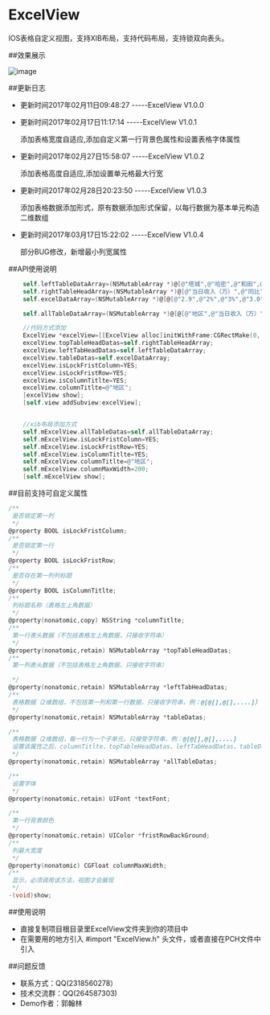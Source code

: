 # ExcelView
IOS表格自定义视图，支持XIB布局，支持代码布局，支持锁双向表头。<br>

##效果展示

![image](https://github.com/RmondJone/ExcelView/blob/master/show.gif)

##更新日志

* 更新时间2017年02月11日09:48:27  -----ExcelView V1.0.0

* 更新时间2017年02月17日11:17:14  -----ExcelView V1.0.1  

  添加表格宽度自适应,添加自定义第一行背景色属性和设置表格字体属性

* 更新时间2017年02月27日15:58:07  -----ExcelView V1.0.2   

  添加表格高度自适应,添加设置单元格最大行宽

* 更新时间2017年02月28日20:23:50  -----ExcelView V1.0.3   

  添加表格数据添加形式，原有数据添加形式保留，以每行数据为基本单元构造二维数组

* 更新时间2017年03月17日15:22:02  -----ExcelView V1.0.4   

  部分BUG修改，新增最小列宽属性




##API使用说明

```objective-c
    self.leftTableDataArray=(NSMutableArray *)@[@"塔城",@"哈密",@"和田",@"阿勒泰",@"克州"];
    self.rightTableHeadArray=(NSMutableArray *)@[@"当日收入（万）",@"同比",@"环比",@"当月收入（万）",@"同比",@"环比",@"当年收入（万）",@"同比",@"环比"];
    self.excelDataArray=(NSMutableArray *)@[@[@"2.9",@"2%",@"3%",@"3.0",@"4%",@"5%",@"18",@"4.5%",@"6.8%"],@[@"2.9",@"2%",@"3%",@"3.0",@"4%",@"5%",@"18",@"4.5%",@"6.8%"],@[@"2.9",@"2%",@"3%",@"3.0",@"4%",@"5%",@"18",@"4.5%",@"6.8%"],@[@"2.9",@"2%",@"3%",@"3.0",@"4%",@"5%",@"18",@"4.5%",@"6.8%"],@[@"2.9",@"2%",@"3%",@"3.0",@"4%",@"5%",@"18",@"4.5%",@"6.8%"]];

    self.allTableDataArray=(NSMutableArray *)@[@[@"地区",@"当日收入（万）",@"同比",@"环比",@"当月收入（万）",@"同比",@"环比",@"当年收入（万）",@"同比",@"环比"],@[@"塔城",@"2.91111111111111111",@"2%",@"3%",@"3.0",@"4%",@"5%",@"18",@"4.5%",@"6.8%"],@[@"哈密",@"2.9",@"2%",@"3%",@"3.0",@"4%",@"5%",@"18",@"4.5%",@"6.8%"],@[@"和田",@"2.9",@"2%",@"3%",@"3.0",@"4%",@"5%",@"18",@"4.5%",@"6.8%"],@[@"阿勒泰",@"2.9",@"2%",@"3%",@"3.0",@"4%11111111111111111111",@"5%",@"18",@"4.5%",@"6.8%"],@[@"克州",@"2.9",@"2%",@"3%",@"3.0",@"4%",@"5%",@"18",@"4.5%",@"6.8%"]];

    //代码方式添加
    ExcelView *excelView=[[ExcelView alloc]initWithFrame:CGRectMake(0, 280, UIScreenWidth, 270)];
    excelView.topTableHeadDatas=self.rightTableHeadArray;
    excelView.leftTabHeadDatas=self.leftTableDataArray;
    excelView.tableDatas=self.excelDataArray;
    excelView.isLockFristColumn=YES;
    excelView.isLockFristRow=YES;
    excelView.isColumnTitlte=YES;
    excelView.columnTitlte=@"地区";
    [excelView show];
    [self.view addSubview:excelView];


    //xib布局添加方式
    self.mExcelView.allTableDatas=self.allTableDataArray;
    self.mExcelView.isLockFristColumn=YES;
    self.mExcelView.isLockFristRow=YES;
    self.mExcelView.isColumnTitlte=YES;
    self.mExcelView.columnTitlte=@"地区";
    self.mExcelView.columnMaxWidth=200;
    [self.mExcelView show];

```
##目前支持可自定义属性

```objective-c
/**
 是否锁定第一列
 */
@property BOOL isLockFristColumn;
/**
 是否锁定第一行
 */
@property BOOL isLockFristRow;
/**
 是否存在第一列列标题
 */
@property BOOL isColumnTitlte;
/**
 列标题名称（表格左上角数据）
 */
@property(nonatomic,copy) NSString *columnTitlte;
/**
 第一行表头数据（不包括表格左上角数据，只接收字符串）
 */
@property(nonatomic,retain) NSMutableArray *topTableHeadDatas;
/**
 第一列表头数据（不包括表格左上角数据，只接收字符串）

 */
@property(nonatomic,retain) NSMutableArray *leftTabHeadDatas;
/**
 表格数据（2维数组，不包括第一列和第一行数据，只接收字符串，例：@[@[],@[],....]）
 */
@property(nonatomic,retain) NSMutableArray *tableDatas;

/**
 表格数据（2维数组，每一行为一个子单元，只接受字符串，例：@[@[],@[],....]
 设置该属性之后，columnTitlte、topTableHeadDatas、leftTabHeadDatas、tableDatas将被重置。
 */
@property(nonatomic,retain) NSMutableArray *allTableDatas;

/**
 设置字体
 */
@property(nonatomic,retain) UIFont *textFont;

/**
 第一行背景颜色
 */
@property(nonatomic,retain) UIColor *fristRowBackGround;
/**
 列最大宽度
 */
@property(nonatomic) CGFloat columnMaxWidth;
/**
 显示，必须调用该方法，视图才会展现
 */
-(void)show;

```
##使用说明
* 直接复制项目根目录里ExcelView文件夹到你的项目中
* 在需要用的地方引入 #import "ExcelView.h" 头文件，或者直接在PCH文件中引入

##问题反馈
* 联系方式：QQ(2318560278）
* 技术交流群：QQ(264587303)
* Demo作者：郭翰林
